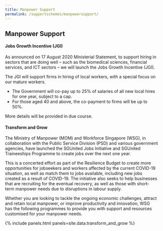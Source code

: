 ```yaml
---
title: Manpower Support
permalink: /supportschemes/manpowersupport/
---
```


## Manpower Support

#### Jobs Growth Incentive (JGI)

As announced on 17 August 2020 Ministerial Statement, to support hiring in sectors that are doing well – such as the biomedical sciences, financial services, and ICT sectors – we will launch the Jobs Growth Incentive (JGI).

The JGI will support firms in hiring of local workers, with a special focus on our mature workers. 
* The Government will co-pay up to 25% of salaries of all new local hires for one year, subject to a cap.
* For those aged 40 and above, the co-payment to firms will be up to 50%.

More details will be provided in due course.  

#### Transform and Grow

The Ministry of Manpower (MOM) and Workforce Singapore (WSG), in collaboration with the Public Service Division (PSD) and various government agencies, have launched the SGUnited Jobs Initiative and SGUnited Traineeships Programme to create jobs over the next one year.

This is a concerted effort as part of the Resilience Budget to create more opportunities for jobseekers and workers affected by the current COVID-19 situation, as well as match them to jobs available, including new jobs created as a result of COVID-19. The initiative also seeks to help businesses that are recruiting for the eventual recovery, as well as those with short-term manpower needs due to disruptions in labour supply.

Whether you are looking to tackle the ongoing economic challenges, attract and retain local manpower, or improve productivity and innovation, WSG has the following programmes to provide you with support and resources customised for your manpower needs.

{% include panels.html panels=site.data.transform_and_grow %}
